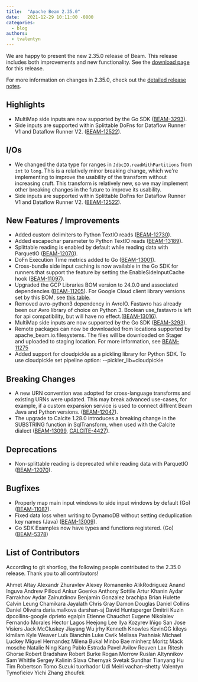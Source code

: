 ```yaml
---
title:  "Apache Beam 2.35.0"
date:   2021-12-29 10:11:00 -0800
categories:
  - blog
authors:
  - tvalentyn
---
```


<!--
Licensed under the Apache License, Version 2.0 (the "License");
you may not use this file except in compliance with the License.
You may obtain a copy of the License at
http://www.apache.org/licenses/LICENSE-2.0
Unless required by applicable law or agreed to in writing, software
distributed under the License is distributed on an "AS IS" BASIS,
WITHOUT WARRANTIES OR CONDITIONS OF ANY KIND, either express or implied.
See the License for the specific language governing permissions and
limitations under the License.
-->

We are happy to present the new 2.35.0 release of Beam.
This release includes both improvements and new functionality.
See the [download page](/get-started/downloads/#2350-2021-12-29) for this release.

<!--more-->

For more information on changes in 2.35.0, check out the [detailed release
notes](https://issues.apache.org/jira/secure/ReleaseNote.jspa?projectId=12319527&version=12350406).

## Highlights

* MultiMap side inputs are now supported by the Go SDK ([BEAM-3293](https://issues.apache.org/jira/browse/BEAM-3293)).
* Side inputs are supported within Splittable DoFns for Dataflow Runner V1 and Dataflow Runner V2. ([BEAM-12522](https://issues.apache.org/jira/browse/BEAM-12522)).

## I/Os

* We changed the data type for ranges in `JdbcIO.readWithPartitions` from `int` to `long`. This is a relatively minor
    breaking change, which we're implementing to improve the usability of the transform without increasing cruft.
    This transform is relatively new, so we may implement other breaking changes in the future to improve its usability.
* Side inputs are supported within Splittable DoFns for Dataflow Runner V1 and Dataflow Runner V2. ([BEAM-12522](https://issues.apache.org/jira/browse/BEAM-12522)).

## New Features / Improvements

* Added custom delimiters to Python TextIO reads ([BEAM-12730](https://issues.apache.org/jira/browse/BEAM-12730)).
* Added escapechar parameter to Python TextIO reads ([BEAM-13189](https://issues.apache.org/jira/browse/BEAM-13189)).
* Splittable reading is enabled by default while reading data with ParquetIO ([BEAM-12070](https://issues.apache.org/jira/browse/BEAM-12070)).
* DoFn Execution Time metrics added to Go ([BEAM-13001](https://issues.apache.org/jira/browse/BEAM-13001)).
* Cross-bundle side input caching is now available in the Go SDK for runners that support the feature by setting the EnableSideInputCache hook ([BEAM-11097](https://issues.apache.org/jira/browse/BEAM-11097)).
* Upgraded the GCP Libraries BOM version to 24.0.0 and associated dependencies ([BEAM-11205](
  https://issues.apache.org/jira/browse/BEAM-11205)). For Google Cloud client library versions set by this BOM,
  see [this table](https://storage.googleapis.com/cloud-opensource-java-dashboard/com.google.cloud/libraries-bom/24.0.0/artifact_details.html).
* Removed avro-python3 dependency in AvroIO. Fastavro has already been our Avro library of choice on Python 3. Boolean use_fastavro is left for api compatibility, but will have no effect.([BEAM-13016](https://github.com/apache/beam/pull/15900)).
* MultiMap side inputs are now supported by the Go SDK ([BEAM-3293](https://issues.apache.org/jira/browse/BEAM-3293)).
* Remote packages can now be downloaded from locations supported by apache_beam.io.filesystems. The files will be downloaded on Stager and uploaded to staging location. For more information, see [BEAM-11275](https://issues.apache.org/jira/browse/BEAM-11275)
* Added support for cloudpickle as a pickling library for Python SDK. To use cloudpickle set pipeline option: --pickler_lib=cloudpickle

## Breaking Changes

* A new URN convention was adopted for cross-language transforms and existing URNs were updated. This may break advanced use-cases, for example, if a custom expansion service is used to connect diffrent Beam Java and Python versions. ([BEAM-12047](https://issues.apache.org/jira/browse/BEAM-12047)).
* The upgrade to Calcite 1.28.0 introduces a breaking change in the SUBSTRING function in SqlTransform, when used with the Calcite dialect ([BEAM-13099](https://issues.apache.org/jira/browse/BEAM-13099), [CALCITE-4427](https://issues.apache.org/jira/browse/CALCITE-4427)).

## Deprecations

* Non-splittable reading is deprecated while reading data with ParquetIO ([BEAM-12070](https://issues.apache.org/jira/browse/BEAM-12070)).

## Bugfixes

* Properly map main input windows to side input windows by default (Go)
  ([BEAM-11087](https://issues.apache.org/jira/browse/BEAM-11087)).
* Fixed data loss when writing to DynamoDB without setting deduplication key names (Java)
  ([BEAM-13009](https://issues.apache.org/jira/browse/BEAM-13009)).
* Go SDK Examples now have types and functions registered. (Go) ([BEAM-5378](https://issues.apache.org/jira/browse/BEAM-5378))


## List of Contributors

According to git shortlog, the following people contributed to the 2.35.0 release. Thank you to all contributors!

Ahmet Altay
Alexandr Zhuravlev
Alexey Romanenko
AlikRodriguez
Anand Inguva
Andrew Pilloud
Ankur Goenka
Anthony Sottile
Artur Khanin
Aydar Farrakhov
Aydar Zainutdinov
Benjamin Gonzalez
brachipa
Brian Hulette
Calvin Leung
Chamikara Jayalath
Chris Gray
Damon Douglas
Daniel Collins
Daniel Oliveira
daria.malkova
darshan-sj
David Huntsperger
Dmitrii Kuzin
dpcollins-google
dprieto
egalpin
Etienne Chauchot
Eugene Nikolaiev
Fernando Morales
Hector Lagos
Heejong Lee
Ilya Kozyrev
Iñigo San Jose Visiers
Jack McCluskey
Jiayang Wu
jrhy
Kenneth Knowles
KevinGG
kileys
klmilam
Kyle Weaver
Luís Bianchin
Luke Cwik
Melissa Pashniak
Michael Luckey
Miguel Hernandez
Milena Bukal
Minbo Bae
minherz
Moritz Mack
mosche
Natalie
Ning Kang
Pablo Estrada
Pavel Avilov
Reuven Lax
Ritesh Ghorse
Robert Bradshaw
Robert Burke
Rogan Morrow
Ruslan Altynnikov
Sam Whittle
Sergey Kalinin
Slava Chernyak
Svetak Sundhar
Tianyang Hu
Tim Robertson
Tomo Suzuki
tuorhador
Udi Meiri
vachan-shetty
Valentyn Tymofieiev
Yichi Zhang
zhoufek
